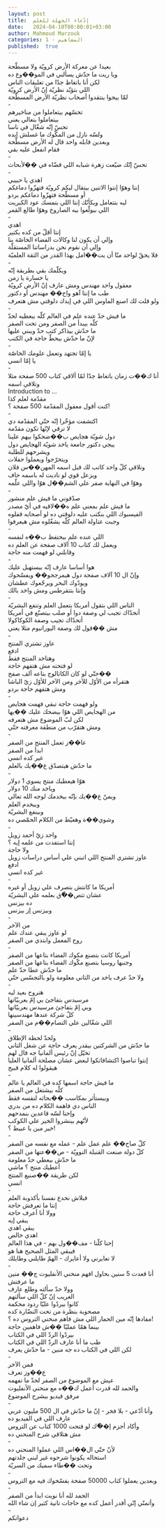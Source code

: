 ```yaml
---
layout: post
title:  إدّعاء الجهلة للعلم
date:   2024-04-10T00:00:01+03:00
author: Mahmoud Marzouk
categories: 1 - المفاهيم
published:  true
---
```

بعيدا عن معركة الأرض كرويّة ولا مسطّحة\
ويا ريت ما حدّش يسألني في المو��وع ده\
لكن أنا باتغاظ جدّا من تعليقات الناس\
اللي بتؤيّد نظريّة إنّ الأرض كرويّة\
لمّا ييجوا ينتقدوا أصحاب نظريّة الأرض المسطّحة\
-\
تحسّهم بيتعاملوا من مناخيرهم\
بيتعاملوا بتعالي يعني\
تحسّ إنّه شغّال في ناسا\
ولسّه نازل من المكّوك ما غسلش إيده\
وبعدين قابله واحد قال له الأرض مسطّحة\
فقام انفعل عليه بقي\
-\
تحسّ إنّك ضيّعت زهرة شبابه اللي قضّاه في ��لأبحاث\
-\
اهدي يا حبيبي\
إنتا وهوّا إنتوا الاتنين بيتقال ليكم كرويّة فتهزّوا دماغكم\
أو مسطّحة فتهزّوا دماغكم بردو\
ليه بتتعامل ويكأنّك إنتا اللي بتمسك عود الكبريت\
اللي بيولّعوا بيه الصاروخ وهوّا طالع القمر\
-\
اهدي\
إنتا أقلّ من كده بكتير\
وإلي أن يكون لنا وكالات الفضاء الخاصّة بنا\
وإلي أن نقوم نحن بدراساتنا المستقلّة\
فلا يحقّ لواحد منّا أن يت��امل بهذا القدر من الثقة العلميّة\
-\
ويكلّمك بقي بطريقة إنّه\
يا خسارة يا زمن\
معقول واحد مهندس ومش عارف إنّ الأرض كرويّة\
طب ما إنتا آهو واح�� مهندس أو دكتور\
ولو قلت لك اصنع الماوس اللي في إيدك دلوقتي مش هتعرف\
-\
ما فيش حدّ عنده علم في العالم كلّه بيعطيه لحدّ\
كلّه بيبدأ من الصفر ومن تحت الصفر\
ما حدّش بيذاكر كتب حدّ ويبني عليها\
لإنّ ما حدّش بيحطّ حاجة في الكتب\
-\
يا إمّا تجتهد وتعمل علومك الخاصّة\
يا إمّا انسي\
-\
أنا ك��ت زمان باتغاظ جدّا لمّا ألاقي كتاب 500 صفحة مثلا\
وتلاقي اسمه\
Introduction to \...\
مقدّمة لعلم كذا\
كنت أقول معقول المقدّمة 500 صفحة ؟!\
-\
اكتشفت مؤخّرا إنّه حتّي المقدّمة دي\
لا ترقي لإنّها تكون مقدّمة\
دول شويّة هجايص ب��ضحكوا بيهم علينا\
ييجي دكتور جامعة ياخد شويّة الهجايص دول\
ويشرحهم للطلبة\
ويتخرّجوا ويعملوا حفلات\
وتلاقي كلّ واحد كاتب لك قبل اسمه المهن��س فلان\
ويزعل قوي لو ناديت له باسمه حاف\
وهوّا في النهاية صفر علي الشم��ل هوّا واللي علّمه\
-\
صدّقوني ما فيش علم منشور\
ما فيش علم بمعني علم ه��لاقيه في أيّ مصدر\
الفيسبوك اللي بنكتب عليه دلوقتي ده لو أصحابه قفلوه\
وجبت عتاولة العالم كلّه يشغّلوه مش هيعرفوا\
-\
اللي عنده علم بيحتفظ ب��ه لنفسه\
ويعمل لك كتاب 10 آلاف صفحة عن العلم ده\
وقابلني لو فهمت منه حاجة\
-\
هوا أساسا عارف إنّه بيستهبل عليك\
وإنّ ال 10 آلاف صفحة دول هيمرجحو�� ويفسّحوك\
ويودّوك البحر ويرجّعوك عطشان\
وإنتا بتتقرطس ومش واخد بالك\
-\
الناس اللي بتقول أمريكا بتعمل العلم وتنفع البشريّة\
أتحدّاك تجيب لي وصفة دوا أو صلب بيتصنّع في أمريكا\
أتحدّاك تجيب وصفة الكوكاكولا\
مش ��قول لك وصفة اليورانيوم مثلا يعني\
-\
عاوز تشتري المنتج\
ادفع\
وهتاخد المنتج فقط\
لو فتحته مش هتفهم حاجة\
حتّي لو كان الكاتالوج بتاعه ألف صفح��\
هتقرأه من الأوّل للآخر ومن الآخر للأوّل زيّ الباشا\
ومش هتفهم حاجة بردو\
-\
ولو فهمت حاجة تبقي فهمت هجايص\
من الهجايص اللي هوّا بيضحك عليك ��يها\
لكن لبّ الموضوع مش هتعرفه\
ومش هتقرّب من منطقة معرفته حتّي\
-\
عا��ز تعمل المنتج من الصفر\
ابدأ من الصفر\
غير كده انسي\
ما حدّش هيتصدّق ع��يك بالعلم\
-\
هوّا هيعطيك منتج يسوي 1 دولار\
وياخد منك 10 دولار\
ويمنّ ع��يك بإنّه بيخدمك لوجه الله تعالي\
وبيخدم العلم\
وبينفع البشريّة\
وشوي��ة وهعيّط من الكلام الحمّصي ده\
-\
واحد زيّ أحمد زويل\
إنتا استفدت من علمه إيه ؟\
ولا حاجة\
عاوز تشتري المنتج اللي اتبني علي أساس دراسات زويل\
ادفع\
غير كده انسي\
-\
أمريكا ما كانتش بتصرف علي زويل أو غيره\
عشان تتص��ّق بعلمه علي البشريّة\
ده بيزنس\
وبيزنس إز بيزنس\
-\
من الآخر\
لو عاوز يبقي عندك علم\
روح المعمل وابتدي من الصفر\
-\
أمريكا كانت بتصنع مكوك الفضاء بتاعها من الصفر\
وجنبها روسيا بتصنع مكّوك الفضاء بتاعها من الصفر\
ما حدّش عطا حدّ علم\
ولا حدّ عرف ياخد من التاني معلومة ولو بالتجسّس حتّي\
-\
هنروح بعيد ليه\
مرسيدس بتفاجئ بي إمّ بعربيّاتها\
وبي إمّ بتفاجئ مرسيدس بعربيّاتها\
كلّ شركة عندها مهندسينها\
اللي شغّالين علي التصام��م من الصفر\
-\
ولحدّ لحظة الإطلاق\
ما حدّش من الشركتين بيقدر يعرف حاجة عن شغل التاني\
تخيّل إنّ رئيس ألمانيا جه قال لهم\
إنتوا تباصوا اكتشافاتكوا لبعض عشان مصلحة ألمانيا العليا\
هيقولوا له كلام قبيح\
-\
ما فيش حاجة اسمها كده في العالم يا عالم\
كلّه بيشتغل من الصفر\
وبيستأثر بمكاسب ��بحاثه لنفسه فقط\
الناس دي فاهمة الكلام ده من بدري\
وإحنا لسّه قاعدين بنمدحهم\
لأنّهم بينشروا الخير علي الكوكب\
خير مين يا عبيط ؟!\
-\
كلّ صاح�� علم عمل علم - عمله مع نفسه من الصفر\
كلّ دولة صنعت القنبلة النوويّة - ص��عتها من الصفر\
ما حدّش بيعطي حدّ معلومة\
أعطيك منتج ؟ ماشي\
لكن طريقة ��صنيع المنتج\
انسي\
-\
فبلاش نخدع نفسنا بأكذوبة العلم\
إنتا ما تعرفش حاجة\
وولا أنا أعرف حاجة\
يبقي إيه\
يبقي اهدي\
اهدي خالص\
إحنا كلّنا - مف��ول بهم - في هذا العالم\
فيبقي المثل الصحيح هنا هو\
لا تعايرني ولا أعايرك - الهمّ طايلني وطايلك\
-\
أنا قعدت 5 سنين بحاول افهم منحني الأنفليوت ج�� منين\
ما عرفتش\
وولا حدّ سألته وطلع عارف\
الغريب إنّ كلّ اللي سألتهم\
كانوا بيردّوا عليّا ردود محكمة\
مصحوبة بنظرة من تحت النضّارة كده\
مفادها إنّه مين الحمار اللي مش فاهم منحني التروس ده ؟!\
بينما همّا عمليّا ��ش فاهمين حاجة\
بيردّوا الردّ اللي في الكتاب\
طب ما أنا عارف الردّ اللي في الكتاب\
لكن اللي في الكتاب ده جه منين - ما حدّش يعرف\
-\
فمن الآخر\
ع��وز تعرف\
عيش مع الموضوع من الصفر لحدّ ما تفهمه\
والحمد لله قدرت أعمل ك��ه مع منحني الأنفليوت\
مرفق فيديو بيشرح الموضوع\
-\
وأنا أدّعي - بلا فخر - إنّ ما حدّش في ال 500 مليون عربي\
عارف اللي في الفيديو ده\
وأكاد أجزم إ��ّك لو فتحت 1000 كتاب عن التروس\
مش هتلاقي شرح المنحني ده\
-\
لأنّ حتّي ال��اس اللي عملوا المنحني ده\
استحاله يكونوا شرحوه غير لبني جلدتهم\
وتحت ��طاء سميك من السريّة\
-\
وبعدين يعملوا كتاب 50000 صفحة يفسّحوك فيه مع التروس\
-\
الحمد لله أنا نويت ابدأ من الصفر\
وأتمنّي إنّي أقدر أعمل كده مع حاجات تانية كتير إن شاء الله\
-\
دعواتكم
